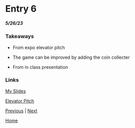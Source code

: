 # Entry 6
##### 5/26/23

### Takeaways
* From expo elevator pitch
- The game can be improved by adding the coin collecter
* From in class presentation

### Links
[My Slides](https://docs.google.com/presentation/d/1FpO-C7nIJPvUqXbL06BDwJoHZ42De3VwB8euvCJHdwM/edit#slide=id.g243974dd3c0_0_1903)

[Elevator Pitch](https://docs.google.com/document/d/1ojXBj0sj2UHJOtODk_FfSu4b9GdhhJofxVYZNhJkbE0/edit)

[Previous](entry05.md) | [Next](entry07.md)

[Home](../README.md)
